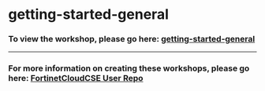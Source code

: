 <h1>getting-started-general</h1><h3>To view the workshop, please go here: <a href="https://fortinetcloudcse.github.io/getting-started-general/">getting-started-general</a></h3><hr><h3>For more information on creating these workshops, please go here: <a href="https://fortinetcloudcse.github.io/UserRepo/">FortinetCloudCSE User Repo</a></h3>